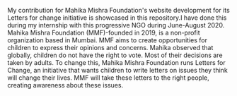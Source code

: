 My contribution for Mahika Mishra Foundation's website development for its Letters for change initiative is showcased in this repository.I have done this during my internship with this progressive NGO during June-August 2020.
Mahika Mishra Foundation (MMF)-founded in 2019, is a non-profit organization based in Mumbai. MMF aims to create opportunities for children to express their opinions and concerns. Mahika observed that globally, children do not have the right to vote. Most of their decisions are taken by adults. 
To change this, Mahika Mishra Foundation runs Letters for Change, an initiative that wants children to write letters on issues they think will change their lives. MMF will take these letters to the right people, creating awareness about these issues.
